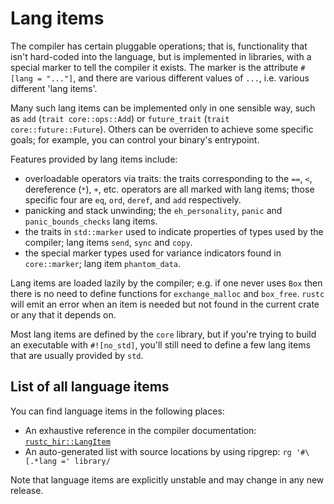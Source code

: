 # Lang items

The compiler has certain pluggable operations; that is, functionality that isn't hard-coded into
the language, but is implemented in libraries, with a special marker to tell the compiler it
exists. The marker is the attribute `#[lang = "..."]`, and there are various different values of
`...`, i.e. various different 'lang items'.

Many such lang items can be implemented only in one sensible way, such as `add` (`trait
core::ops::Add`) or `future_trait` (`trait core::future::Future`). Others can be overriden to
achieve some specific goals; for example, you can control your binary's entrypoint.

Features provided by lang items include:

- overloadable operators via traits: the traits corresponding to the
  `==`, `<`, dereference (`*`), `+`, etc. operators are all
  marked with lang items; those specific four are `eq`, `ord`,
  `deref`, and `add` respectively.
- panicking and stack unwinding; the `eh_personality`, `panic` and
  `panic_bounds_checks` lang items.
- the traits in `std::marker` used to indicate properties of types used by the compiler;
  lang items `send`, `sync` and `copy`.
- the special marker types used for variance indicators found in
  `core::marker`; lang item `phantom_data`.

Lang items are loaded lazily by the compiler; e.g. if one never uses `Box`
then there is no need to define functions for `exchange_malloc` and
`box_free`. `rustc` will emit an error when an item is needed but not found
in the current crate or any that it depends on.

Most lang items are defined by the `core` library, but if you're trying to build an
executable with `#![no_std]`, you'll still need to define a few lang items that are
usually provided by `std`.

## List of all language items

You can find language items in the following places:
- An exhaustive reference in the compiler documentation: [`rustc_hir::LangItem`]
- An auto-generated list with source locations by using ripgrep: `rg '#\[.*lang =' library/`

Note that language items are explicitly unstable and may change in any new release.

[`rustc_hir::LangItem`]: https://doc.rust-lang.org/nightly/nightly-rustc/rustc_hir/lang_items/enum.LangItem.html
